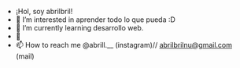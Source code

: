 - ¡Hol, soy abrilbril! 
- 👀 I’m interested in aprender todo lo que pueda :D
- 🌱 I’m currently learning desarrollo web.
- 💞️ 
- 📫 How to reach me  @abrill.__ (instagram)// abrilbrilnu@gmail.com (mail)

<!---
abrilbril/abrilbril is a ✨ special ✨ repository because its `README.md` (this file) appears on your GitHub profile.
You can click the Preview link to take a look at your changes.
--->
